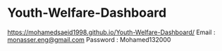 # Youth-Welfare-Dashboard
 https://mohamedsaeid1998.github.io/Youth-Welfare-Dashboard/
Email : monasser.eng@gmail.com
Password : Mohamed132000

